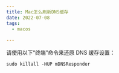 ```yaml
---
title: Mac怎么刷新DNS缓存
date: 2022-07-08
tags:
  - macos 
 
---
```



请使用以下“终端”命令来还原 DNS 缓存设置：

```
sudo killall -HUP mDNSResponder
```

